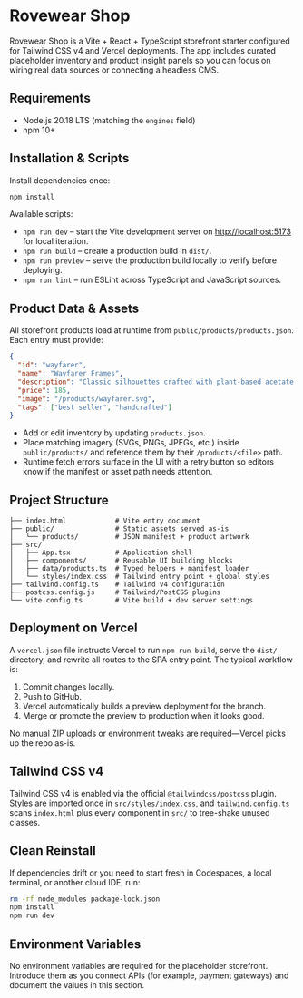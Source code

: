 # Rovewear Shop

Rovewear Shop is a Vite + React + TypeScript storefront starter configured for Tailwind CSS v4 and Vercel deployments. The app includes curated placeholder inventory and product insight panels so you can focus on wiring real data sources or connecting a headless CMS.

## Requirements

- Node.js 20.18 LTS (matching the `engines` field)
- npm 10+

## Installation & Scripts

Install dependencies once:

```bash
npm install
```

Available scripts:

- `npm run dev` – start the Vite development server on <http://localhost:5173> for local iteration.
- `npm run build` – create a production build in `dist/`.
- `npm run preview` – serve the production build locally to verify before deploying.
- `npm run lint` – run ESLint across TypeScript and JavaScript sources.

## Product Data & Assets

All storefront products load at runtime from `public/products/products.json`. Each entry must provide:

```json
{
  "id": "wayfarer",
  "name": "Wayfarer Frames",
  "description": "Classic silhouettes crafted with plant-based acetate...",
  "price": 185,
  "image": "/products/wayfarer.svg",
  "tags": ["best seller", "handcrafted"]
}
```

- Add or edit inventory by updating `products.json`.
- Place matching imagery (SVGs, PNGs, JPEGs, etc.) inside `public/products/` and reference them by their `/products/<file>` path.
- Runtime fetch errors surface in the UI with a retry button so editors know if the manifest or asset path needs attention.

## Project Structure

```
├── index.html            # Vite entry document
├── public/               # Static assets served as-is
│   └── products/         # JSON manifest + product artwork
├── src/
│   ├── App.tsx           # Application shell
│   ├── components/       # Reusable UI building blocks
│   ├── data/products.ts  # Typed helpers + manifest loader
│   └── styles/index.css  # Tailwind entry point + global styles
├── tailwind.config.ts    # Tailwind v4 configuration
├── postcss.config.js     # Tailwind/PostCSS plugins
└── vite.config.ts        # Vite build + dev server settings
```

## Deployment on Vercel

A `vercel.json` file instructs Vercel to run `npm run build`, serve the `dist/` directory, and rewrite all routes to the SPA entry point. The typical workflow is:

1. Commit changes locally.
2. Push to GitHub.
3. Vercel automatically builds a preview deployment for the branch.
4. Merge or promote the preview to production when it looks good.

No manual ZIP uploads or environment tweaks are required—Vercel picks up the repo as-is.

## Tailwind CSS v4

Tailwind CSS v4 is enabled via the official `@tailwindcss/postcss` plugin. Styles are imported once in `src/styles/index.css`, and `tailwind.config.ts` scans `index.html` plus every component in `src/` to tree-shake unused classes.

## Clean Reinstall

If dependencies drift or you need to start fresh in Codespaces, a local terminal, or another cloud IDE, run:

```bash
rm -rf node_modules package-lock.json
npm install
npm run dev
```

## Environment Variables

No environment variables are required for the placeholder storefront. Introduce them as you connect APIs (for example, payment gateways) and document the values in this section.
